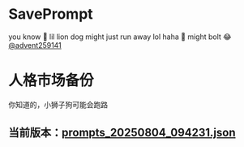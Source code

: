 # SavePrompt
you know 🫠 lil lion dog might just run away lol
haha 🐶 might bolt 😂 [@advent259141](https://github.com/advent259141)

# 人格市场备份
你知道的，小狮子狗可能会跑路

## 当前版本：[prompts_20250804_094231.json](https://github.com/Larch-C/SavePrompt/blob/main/prompts_20250804_094231.json)
